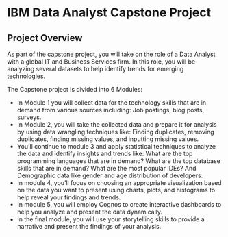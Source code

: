 # IBM Data Analyst Capstone Project

## Project Overview

As part of the capstone project, you will take on the role of a Data Analyst with a global IT and Business Services firm. In this role, you will be analyzing several datasets to help identify trends for emerging technologies. 

The Capstone project is divided into 6 Modules:
* In Module 1 you will collect data for the technology skills that are in demand from various sources including: Job postings, blog posts, surveys.
* In Module 2, you will take the collected data and prepare it for analysis by using data wrangling techniques like: Finding duplicates, removing duplicates, finding missing values, and inputting missing values.
* You’ll continue to module 3 and apply statistical techniques to analyze the data and identify insights and trends like: What are the top programming languages that are in demand? What are the top database skills that are in demand? What are the most popular IDEs? And Demographic data like gender and age distribution of developers.
* In module 4, you’ll focus on choosing an appropriate visualization based on the data you want to present using charts, plots, and histograms to help reveal your findings and trends.
* In module 5, you will employ Cognos to create interactive dashboards to help you analyze and present the data dynamically.
* In the final module, you will use your storytelling skills to provide a narrative and present the findings of your analysis. 
